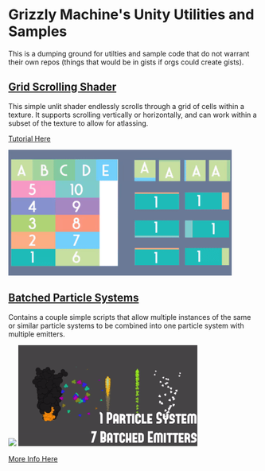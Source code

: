 # Grizzly Machine's Unity Utilities and Samples
This is a dumping ground for utilties and sample code that do not warrant their own repos (things that would be in gists if orgs could create gists).

## [Grid Scrolling Shader](/GridScrollingShader/)
This simple unlit shader endlessly scrolls through a grid of cells within a texture. It supports scrolling vertically or horizontally, and can work within a subset of the texture to allow for atlassing.

[Tutorial Here](https://www.grizzly-machine.com/entries/tutorial-looped-grid-scrolling-shader)

![](/GridScrollingShader/gifs/GridScroller_half.gif)

## [Batched Particle Systems](/BatchedParticleSystem/)
Contains a couple simple scripts that allow multiple instances of the same or similar particle systems to be combined into one particle system with multiple emitters.

![](/BatchedParticleSystem/gifs/particles.gif) ![](/BatchedParticleSystem/gifs/BatchedParticles.gif)

[More Info Here](https://www.grizzly-machine.com/entries/drawing-multiple-effects-with-one-particle-system)
